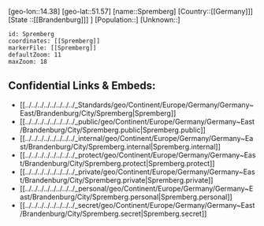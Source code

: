 ﻿---
location: [51.57,14.38]
mapzoom: [7,12] 
mapmarker: city 
type: City
tags:
- geo/City


SpocWebEntityId: 34420
isDeleted: false
confidential: public

---
[geo-lon::14.38]
[geo-lat::51.57]
[name::Spremberg]
[Country::[[Germany]]]
[State ::[[Brandenburg]]] ]
[Population::]
[Unknown::]


```leaflet
id: Spremberg
coordinates: [[Spremberg]]
markerFile: [[Spremberg]]
defaultZoom: 11 
maxZoom: 18
```


## Confidential Links & Embeds: 
- [[../../../../../../../../_Standards/geo/Continent/Europe/Germany/Germany~East/Brandenburg/City/Spremberg|Spremberg]] 
- [[../../../../../../../../_public/geo/Continent/Europe/Germany/Germany~East/Brandenburg/City/Spremberg.public|Spremberg.public]] 
- [[../../../../../../../../_internal/geo/Continent/Europe/Germany/Germany~East/Brandenburg/City/Spremberg.internal|Spremberg.internal]] 
- [[../../../../../../../../_protect/geo/Continent/Europe/Germany/Germany~East/Brandenburg/City/Spremberg.protect|Spremberg.protect]] 
- [[../../../../../../../../_private/geo/Continent/Europe/Germany/Germany~East/Brandenburg/City/Spremberg.private|Spremberg.private]] 
- [[../../../../../../../../_personal/geo/Continent/Europe/Germany/Germany~East/Brandenburg/City/Spremberg.personal|Spremberg.personal]] 
- [[../../../../../../../../_secret/geo/Continent/Europe/Germany/Germany~East/Brandenburg/City/Spremberg.secret|Spremberg.secret]] 
